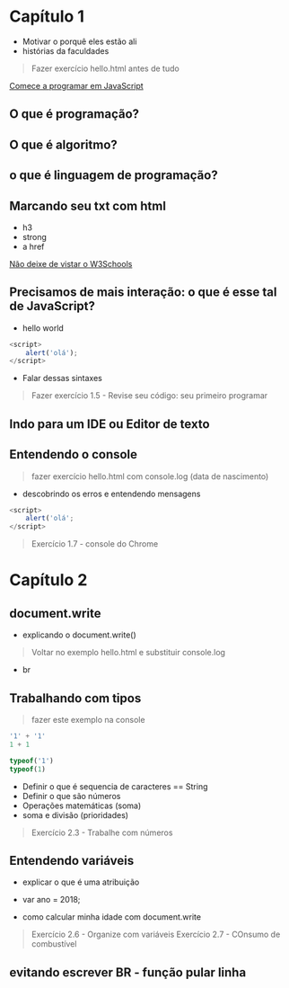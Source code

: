 # Capítulo 1


* Motivar o porquê eles estão ali
* histórias da faculdades

> Fazer exercício hello.html antes de tudo

[Comece a programar em JavaScript](http://blog.caelum.com.br/comecar-a-programar-e-com-javascript/)

## O que é programação?

## O que é algoritmo?

## o que é linguagem de programação?


## Marcando seu txt com html

* h3
* strong
* a href

[Não deixe de vistar o W3Schools](https://www.w3schools.com/html/tryit.asp?filename=tryhtml_links_w3schools)

## Precisamos de mais interação: o que é esse tal de JavaScript?

* hello world

```javascript
<script>
    alert('olá');
</script>
```

* Falar dessas sintaxes

> Fazer exercício 1.5 - Revise seu código: seu primeiro programar


## Indo para um IDE ou Editor de texto

## Entendendo o console

> fazer exercício hello.html com console.log (data de nascimento)

* descobrindo os erros e entendendo mensagens

```javascript
<script>
    alert('olá';
</script>
```


> Exercício 1.7 - console do Chrome



# Capítulo 2

## document.write

* explicando o document.write()

> Voltar no exemplo hello.html e substituir console.log

* br


## Trabalhando com tipos

> fazer este exemplo na console
```javascript
'1' + '1'
1 + 1

typeof('1')
typeof(1)
```

* Definir o que é sequencia de caracteres == String
* Definir o que são números
* Operações matemáticas (soma)
* soma e divisão (prioridades)


> Exercício 2.3 - Trabalhe com números

## Entendendo variáveis

* explicar o que é uma atribuição
* var ano = 2018;

* como calcular minha idade com document.write

> Exercício 2.6 - Organize com variáveis
> Exercício 2.7 - COnsumo de combustível

## evitando escrever BR - função pular linha

